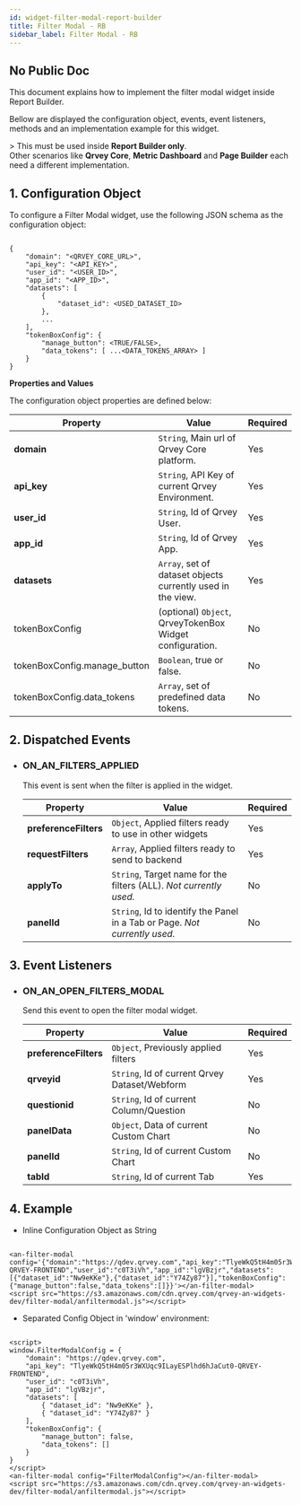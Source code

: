 ```yaml
---
id: widget-filter-modal-report-builder
title: Filter Modal - RB
sidebar_label: Filter Modal - RB
---
```

## No Public Doc

This document explains how to implement the filter modal widget inside Report Builder.

Bellow are displayed the configuration object, events, event listeners, methods and an implementation example for this widget.

&gt; This must be used inside **Report Builder only**. <br />Other scenarios like **Qrvey Core**, **Metric Dashboard** and **Page Builder** each need a different implementation.

## 1. Configuration Object

To configure a Filter Modal widget, use the following JSON schema as the configuration object:

```

{
    "domain": "<QRVEY_CORE_URL>",
    "api_key": "<API_KEY>",
    "user_id": "<USER_ID>",
    "app_id": "<APP_ID>",
    "datasets": [
        {
            "dataset_id": <USED_DATASET_ID>
        },
        ...
    ],
    "tokenBoxConfig": {
        "manage_button": <TRUE/FALSE>,
        "data_tokens": [ ...<DATA_TOKENS_ARRAY> ]
    }
}

```

**Properties and Values**

The configuration object properties are defined below:

| **Property**                 | **Value**                                                          | **Required** |
| ---------------------------- | ------------------------------------------------------------------ | ------------ |
| **domain**                   | `String`, Main url of Qrvey Core platform.                  | Yes          |
| **api_key**                  | `String`, API Key of current Qrvey Environment.             | Yes          |
| **user_id**                  | `String`, Id of Qrvey User.                                 | Yes          |
| **app_id**                   | `String`, Id of Qrvey App.                                  | Yes          |
| **datasets**                 | `Array`, set of dataset objects currently used in the view. | Yes          |
| tokenBoxConfig               | (optional) `Object`, QrveyTokenBox Widget configuration.    | No           |
| tokenBoxConfig.manage_button | `Boolean`, true or false.                                   | No           |
| tokenBoxConfig.data_tokens   | `Array`, set of predefined data tokens.                     | No           |

## 2. Dispatched Events

-   ### ON_AN_FILTERS_APPLIED

      This event is sent when the filter is applied in the widget.

    | **Property**          | **Value**                                                                         | **Required** |
    | --------------------- | --------------------------------------------------------------------------------- | ------------ |
    | **preferenceFilters** | `Object`, Applied filters ready to use in other widgets                    | Yes          |
    | **requestFilters**    | `Array`, Applied filters ready to send to backend                          | Yes          |
    | **applyTo**           | `String`, Target name for the filters (ALL). _Not currently used._         | No           |
    | **panelId**           | `String`, Id to identify the Panel in a Tab or Page. _Not currently used._ | No           |

## 3. Event Listeners

-   ### ON_AN_OPEN_FILTERS_MODAL

      Send this event to open the filter modal widget.

    | **Property**          | **Value**                                            | **Required** |
    | --------------------- | ---------------------------------------------------- | ------------ |
    | **preferenceFilters** | `Object`, Previously applied filters          | Yes          |
    | **qrveyid**           | `String`, Id of current Qrvey Dataset/Webform | Yes          |
    | **questionid**        | `String`, Id of current Column/Question       | No           |
    | **panelData**         | `Object`, Data of current Custom Chart        | No           |
    | **panelId**           | `String`, Id of current Custom Chart          | No           |
    | **tabId**             | `String`, Id of current Tab                   | Yes          |

## 4. Example

-   Inline Configuration Object as String

```

<an-filter-modal config='{"domain":"https://qdev.qrvey.com","api_key":"TlyeWkQ5tH4m05r3WXUqc9ILayESPlhd6hJaCut0-QRVEY-FRONTEND","user_id":"c0T3iVh","app_id":"lgVBzjr","datasets":[{"dataset_id":"Nw9eKKe"},{"dataset_id":"Y74Zy87"}],"tokenBoxConfig":{"manage_button":false,"data_tokens":[]}}'></an-filter-modal>
<script src="https://s3.amazonaws.com/cdn.qrvey.com/qrvey-an-widgets-dev/filter-modal/anfiltermodal.js"></script>

```

-   Separated Config Object in 'window' environment:

```

<script>
window.FilterModalConfig = {
    "domain": "https://qdev.qrvey.com",
    "api_key": "TlyeWkQ5tH4m05r3WXUqc9ILayESPlhd6hJaCut0-QRVEY-FRONTEND",
    "user_id": "c0T3iVh",
    "app_id": "lgVBzjr",
    "datasets": [
        { "dataset_id": "Nw9eKKe" },
        { "dataset_id": "Y74Zy87" }
    ],
    "tokenBoxConfig": {
        "manage_button": false,
        "data_tokens": []
    }
}
</script>
<an-filter-modal config="FilterModalConfig"></an-filter-modal>
<script src="https://s3.amazonaws.com/cdn.qrvey.com/qrvey-an-widgets-dev/filter-modal/anfiltermodal.js"></script>

```
